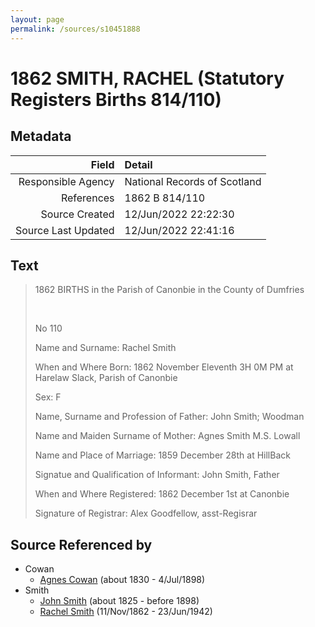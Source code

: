 ```yaml
---
layout: page
permalink: /sources/s10451888
---
```


# 1862 SMITH, RACHEL (Statutory Registers Births 814/110)

## Metadata

Field | Detail
---:|:---
Responsible Agency | National Records of Scotland
References | 1862 B 814/110
Source Created | 12/Jun/2022 22:22:30
Source Last Updated | 12/Jun/2022 22:41:16

## Text

> 1862 BIRTHS in the Parish of Canonbie in the County of Dumfries
>
> <br/>
>
> No 110
>
> Name and Surname: Rachel Smith
>
> When and Where Born: 1862 November Eleventh 3H 0M PM at Harelaw Slack, Parish of Canonbie
>
> Sex: F
>
> Name, Surname and Profession of Father: John Smith; Woodman
>
> Name and Maiden Surname of Mother: Agnes Smith M.S. Lowall
>
> Name and Place of Marriage: 1859 December 28th at HillBack
>
> Signatue and Qualification of Informant: John Smith, Father
>
> When and Where Registered: 1862 December 1st at Canonbie
>
> Signature of Registrar: Alex Goodfellow, asst-Regisrar
>

## Source Referenced by

* Cowan
  * [Agnes Cowan](../people/@38031148@-agnes-cowan-b1830-d1898-7-4.md) (about 1830 - 4/Jul/1898)
* Smith
  * [John Smith](../people/@3582868@-john-smith-b1825-d1898.md) (about 1825 - before 1898)
  * [Rachel Smith](../people/@58377523@-rachel-smith-b1862-11-11-d1942-6-23.md) (11/Nov/1862 - 23/Jun/1942)
